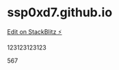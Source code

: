 # ssp0xd7.github.io

[Edit on StackBlitz ⚡️](https://stackblitz.com/edit/ssp0xd7)





123123123123


567